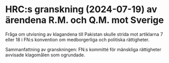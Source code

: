 # HRC:s granskning (2024-07-19) av ärendena R.M. och Q.M. mot Sverige

Fråga om utvisning av klagandena till Pakistan skulle strida mot artiklarna 7 eller 18 i FN:s konvention om medborgerliga och politiska rättigheter.


Sammanfattning av granskningen: FN:s kommitté för mänskliga rättigheter avvisade klagomålen som ogrundade.
